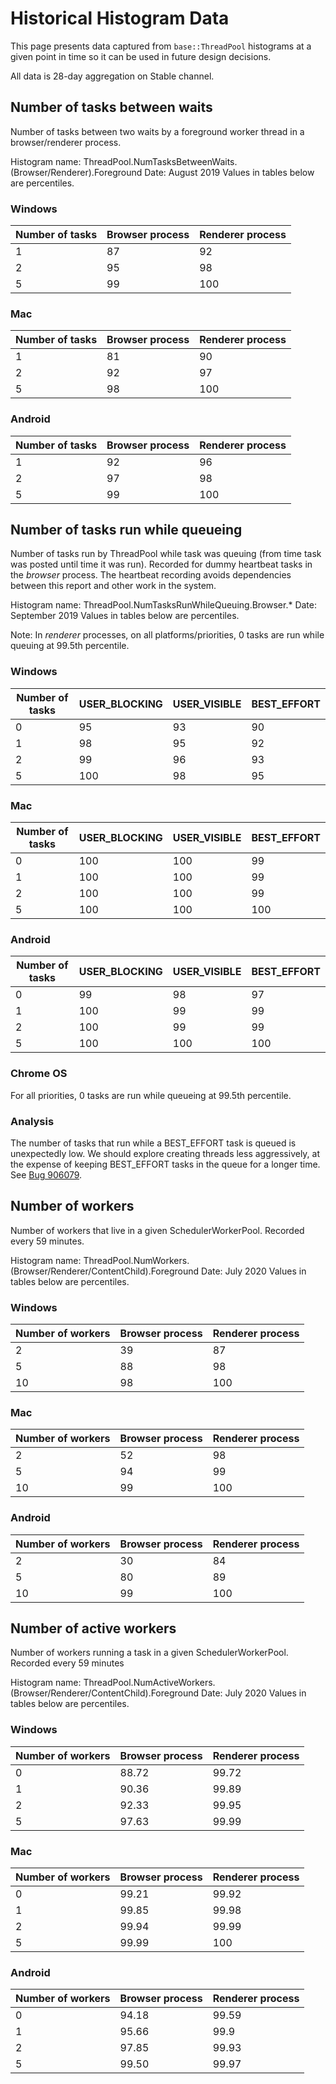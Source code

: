 # Historical Histogram Data

This page presents data captured from `base::ThreadPool` histograms at a given
point in time so it can be used in future design decisions.

All data is 28-day aggregation on Stable channel.

## Number of tasks between waits

Number of tasks between two waits by a foreground worker thread in a
browser/renderer process.

Histogram name: ThreadPool.NumTasksBetweenWaits.(Browser/Renderer).Foreground
Date: August 2019
Values in tables below are percentiles.

### Windows

| Number of tasks | Browser process | Renderer process |
|-----------------|-----------------|------------------|
| 1               | 87              | 92               |
| 2               | 95              | 98               |
| 5               | 99              | 100              |

### Mac

| Number of tasks | Browser process | Renderer process |
|-----------------|-----------------|------------------|
| 1               | 81              | 90               |
| 2               | 92              | 97               |
| 5               | 98              | 100              |

### Android

| Number of tasks | Browser process | Renderer process |
|-----------------|-----------------|------------------|
| 1               | 92              | 96               |
| 2               | 97              | 98               |
| 5               | 99              | 100              |


## Number of tasks run while queueing

Number of tasks run by ThreadPool while task was queuing (from time task was
posted until time it was run). Recorded for dummy heartbeat tasks in the
*browser* process. The heartbeat recording avoids dependencies between this
report and other work in the system.

Histogram name: ThreadPool.NumTasksRunWhileQueuing.Browser.*
Date: September 2019
Values in tables below are percentiles.

Note: In *renderer* processes, on all platforms/priorities, 0 tasks are run
while queuing at 99.5th percentile.

### Windows

| Number of tasks | USER_BLOCKING | USER_VISIBLE | BEST_EFFORT |
|-----------------|---------------|--------------|-------------|
| 0               | 95            | 93           | 90          |
| 1               | 98            | 95           | 92          |
| 2               | 99            | 96           | 93          |
| 5               | 100           | 98           | 95          |

### Mac

| Number of tasks | USER_BLOCKING | USER_VISIBLE | BEST_EFFORT |
|-----------------|---------------|--------------|-------------|
| 0               | 100           | 100          | 99          |
| 1               | 100           | 100          | 99          |
| 2               | 100           | 100          | 99          |
| 5               | 100           | 100          | 100         |

### Android

| Number of tasks | USER_BLOCKING | USER_VISIBLE | BEST_EFFORT |
|-----------------|---------------|--------------|-------------|
| 0               | 99            | 98           | 97          |
| 1               | 100           | 99           | 99          |
| 2               | 100           | 99           | 99          |
| 5               | 100           | 100          | 100         |

### Chrome OS

For all priorities, 0 tasks are run while queueing at 99.5th percentile.

### Analysis

The number of tasks that run while a BEST_EFFORT task is queued is unexpectedly
low. We should explore creating threads less aggressively, at the expense of
keeping BEST_EFFORT tasks in the queue for a longer time. See
[Bug 906079](https://crbug.com/906079).

## Number of workers

Number of workers that live in a given SchedulerWorkerPool. Recorded every
59 minutes.

Histogram name: ThreadPool.NumWorkers.(Browser/Renderer/ContentChild).Foreground
Date: July 2020
Values in tables below are percentiles.

### Windows

| Number of workers | Browser process | Renderer process |
|-------------------|-----------------|------------------|
| 2                 | 39              | 87               |
| 5                 | 88              | 98               |
| 10                | 98              | 100              |

### Mac

| Number of workers | Browser process | Renderer process |
|-------------------|-----------------|------------------|
| 2                 | 52              | 98               |
| 5                 | 94              | 99               |
| 10                | 99              | 100              |

### Android

| Number of workers | Browser process | Renderer process |
|-------------------|-----------------|------------------|
| 2                 | 30              | 84               |
| 5                 | 80              | 89               |
| 10                | 99              | 100              |

## Number of active workers

Number of workers running a task in a given SchedulerWorkerPool. Recorded
every 59 minutes

Histogram name: ThreadPool.NumActiveWorkers.(Browser/Renderer/ContentChild).Foreground
Date: July 2020
Values in tables below are percentiles.

### Windows

| Number of workers | Browser process | Renderer process |
|-------------------|-----------------|------------------|
| 0                 | 88.72           | 99.72            |
| 1                 | 90.36           | 99.89            |
| 2                 | 92.33           | 99.95            |
| 5                 | 97.63           | 99.99            |

### Mac

| Number of workers | Browser process | Renderer process |
|-------------------|-----------------|------------------|
| 0                 | 99.21           | 99.92            |
| 1                 | 99.85           | 99.98            |
| 2                 | 99.94           | 99.99            |
| 5                 | 99.99           | 100              |

### Android

| Number of workers | Browser process | Renderer process |
|-------------------|-----------------|------------------|
| 0                 | 94.18           | 99.59            |
| 1                 | 95.66           | 99.9             |
| 2                 | 97.85           | 99.93            |
| 5                 | 99.50           | 99.97            |
